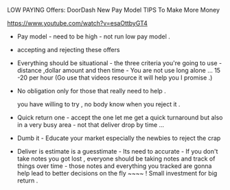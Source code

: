 

LOW PAYING Offers: DoorDash New Pay Model TIPS To Make More Money

https://www.youtube.com/watch?v=esaOttbyGT4  

-  Pay model  - need to be high -  not run low pay model .
-  accepting and rejecting these offers 
- Everything should be situational - the three criteria you're going to use - distance ,dollar amount and then time - You are not use long alone ...   15 -20 per hour   (Go use that videos resource it will help you I promise .)

- No obligation only for those that really need to help .

  you have willing to try , no body know when you reject it . 

- Quick return one -  accept the one let me get a quick turnaround but also in a very busy area - not that deliver drop by time ...


- Dumb it - Educate your market especially the newbies to reject the crap 

- Deliver is estimate is a guesstimate - Its need to accurate -    If you don't take notes you got lost ,  everyone should be taking notes and track of things over time  -   those notes and everything you tracked are gonna help lead to better decisions on the fly ~~~~ ! 
Small investment for big return .


